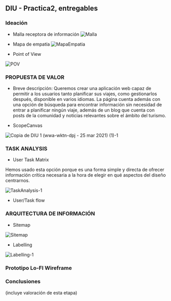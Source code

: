 ## DIU - Practica2, entregables

### Ideación 
* Malla receptora de información 
![Malla](https://user-images.githubusercontent.com/62568912/112390831-32154e80-8cf7-11eb-93dd-9ae3a62fa299.png)

* Mapa de empatía
![MapaEmpatia](https://user-images.githubusercontent.com/62568912/112494291-31c29500-8d83-11eb-88b7-6f6b830b00c3.png)

* Point of View 

![POV](https://user-images.githubusercontent.com/62568912/112503826-88cc6800-8d8b-11eb-803b-d66f2ccea2ab.png)


### PROPUESTA DE VALOR

* Breve descripción: Queremos crear una aplicación web capaz de permitir a los usuarios tanto planificar sus viajes, como gestionarlos después, disponible en varios idiomas. La página cuenta además con una opción de búsqueda para encontrar información sin necesidad de entrar a planificar ningún viaje, además de un blog que cuenta con posts de la comunidad y noticias relevantes sobre el ámbito del turismo. 

* ScopeCanvas

![Copia de DIU 1 (wwa-wktn-dpj - 25 mar 2021) (1)-1](https://user-images.githubusercontent.com/62568912/113937949-33b43b80-97fa-11eb-83b3-205aeea36a5e.png)



### TASK ANALYSIS

* User Task Matrix 

Hemos usado esta opción porque es una forma simple y directa de ofrecer información crítica necesaria a la hora de elegir en qué aspectos del diseño centrarnos.

![TaskAnalysis-1](https://user-images.githubusercontent.com/62568912/114779964-0bd35380-9d77-11eb-820c-2cc163e09568.png)


* User/Task flow


### ARQUITECTURA DE INFORMACIÓN

* Sitemap 

![Sitemap](https://user-images.githubusercontent.com/62568912/114043911-02ce1800-9887-11eb-811e-c8ed8c4d62ff.png)



* Labelling 

![Labelling-1](https://user-images.githubusercontent.com/62568912/114051001-06649d80-988d-11eb-984b-680ef6bb50fb.png)



### Prototipo Lo-FI Wireframe 


### Conclusiones  
(incluye valoración de esta etapa)
